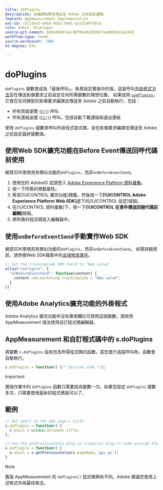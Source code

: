 ```yaml
---
title: doPlugins
description: 在編譯點擊並傳送至 Adobe 之前設定邏輯。
feature: Appmeasurement Implementation
exl-id: c5113be3-04b3-4dd2-8481-ba13149750ca
role: Admin, Developer
source-git-commit: 665bd68d7ebc08f0da02d93977ee0b583e1a28e6
workflow-type: tm+mt
source-wordcount: '309'
ht-degree: 63%

---
```


# doPlugins

`doPlugins` 變數會成為「最後呼叫」，負責設定實施中的值。這是呼叫[外掛程式方法](../plugins/impl-plugins.md)並在傳送影像要求之前設定任何所需變數的理想位置。 如果啟用 [`usePlugins`](../config-vars/useplugins.md)，它會在任何類型的影像要求編譯並傳送至 Adobe 之前自動執行，包括：

* 所有頁面瀏覽 ([`t()`](t-method.md)) 呼叫
* 所有連結追蹤 ([`tl()`](tl-method.md)) 呼叫，包括自動下載連結和退出連結

使用 `doPlugins` 變數來呼叫外掛程式程式碼，並在影像要求編譯並傳送至 Adobe 之前設定最終變數值。

## 使用Web SDK擴充功能在Before Event傳送回呼代碼前使用

網頁SDK使用具有類似功能的`doPlugins`，而非`onBeforeEventSend`。

1. 使用您的 AdobeID 認證登入 [Adobe Experience Platform 資料彙集](https://experience.adobe.com/data-collection)。
1. 按一下所需的標籤屬性。
1. 移至[!UICONTROL 擴充功能]標籤，然後按一下&#x200B;**[!UICONTROL Adobe Experience Platform Web SDK]**&#x200B;底下的[!UICONTROL 設定]按鈕。
1. 在[!UICONTROL 資料彙集]下，按一下&#x200B;**[!UICONTROL 在事件傳送回撥代碼前編輯]**&#x200B;按鈕。
1. 將所需的程式碼放入編輯器中。

## 使用`onBeforeEventSend`手動實作Web SDK

網頁SDK使用具有類似功能的`doPlugins`，而非`onBeforeEventSend`。 如需詳細資訊，請參閱Web SDK檔案中的[全域修改事件](https://experienceleague.adobe.com/docs/experience-platform/edge/fundamentals/tracking-events.html?lang=zh-Hant#modifying-events-globally)。

```js
// Set the trackingCode XDM field to "New value"
alloy("configure", {
  "onBeforeEventSend": function(content) {
    content.xdm.marketing.trackingCode = "New value";
  }
})
```

## 使用Adobe Analytics擴充功能的外掛程式

Adobe Analytics 擴充功能中沒有專用欄位可使用這個變數。請依照 AppMeasurement 語法使用自訂程式碼編輯器。

## AppMeasurement 和自訂程式碼中的 s.doPlugins

將變數 `s.doPlugins` 設為包含所需程式碼的函數。當您進行追蹤呼叫時，函數會自動執行。

```js
s.doPlugins = function() {/* Desired code */};
```

>[!IMPORTANT]
>
> 實施作業中的 `doPlugins` 函數只需要設為變數一次。如果您設定 `doPlugins` 變數多次，只需要使用最新的程式碼就可以了。

## 範例

```js
// Set eVar1 to the web page's title
s.doPlugins = function() {
  s.eVar1 = window.document.title;
};

// Use the getPreviousValue plug-in (requires plug-in code outside the function)
s.doPlugins = function() {
  s.eVar1 = s.getPreviousValue(s.pageName,'gpv_pn');
}
```

>[!NOTE]
>
>舊版 AppMeasurement 的 `doPlugins()` 程式碼稍有不同。Adobe 建議您使用上述格式作為最佳做法。
